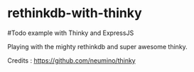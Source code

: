 # rethinkdb-with-thinky

#Todo example with Thinky and ExpressJS

Playing with the mighty rethinkdb and super awesome thinky. 

Credits : https://github.com/neumino/thinky
